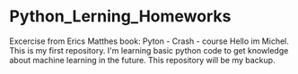 # Python_Lerning_Homeworks
Excercise from Erics Matthes book: Pyton - Crash - course
Hello im Michel.
This is my first repository. I'm learning basic python code to get knowledge about machine learning in the future.
This repository will be my backup.
